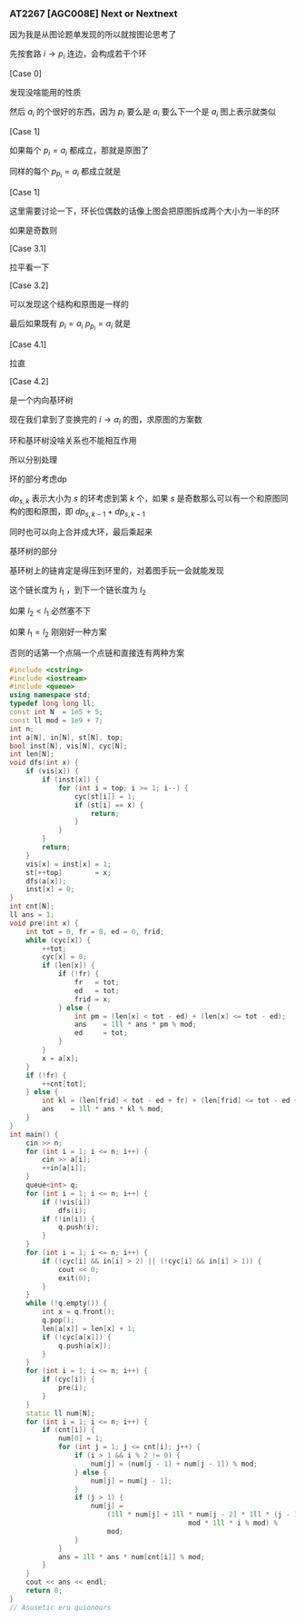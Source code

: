 ### AT2267 [AGC008E] Next or Nextnext

因为我是从图论题单发现的所以就按图论思考了

先按套路 $i \rightarrow p_i$ 连边，会构成若干个环

[Case 0]

发现没啥能用的性质

然后 $a_i$ 的个很好的东西，因为 $p_i$ 要么是 $a_i$ 要么下一个是 $a_i$ 图上表示就类似

[Case 1]

如果每个 $p_i=a_i$ 都成立，那就是原图了

同样的每个 $p_{p_i}=a_i$ 都成立就是

[Case 1]

这里需要讨论一下，环长位偶数的话像上图会把原图拆成两个大小为一半的环

如果是奇数则

[Case 3.1]

拉平看一下

[Case 3.2]

可以发现这个结构和原图是一样的

最后如果既有 $p_i=a_i$ $p_{p_i}=a_i$ 就是

[Case 4.1]

拉直

[Case 4.2]

是一个内向基环树

现在我们拿到了变换完的 $i \rightarrow a_i$ 的图，求原图的方案数

环和基环树没啥关系也不能相互作用

所以分别处理

环的部分考虑dp

 $dp_{s,k}$ 表示大小为 $s$ 的环考虑到第 $k$ 个，如果 $s$ 是奇数那么可以有一个和原图同构的图和原图，即 $dp_{s,k-1}+dp_{s,k-1}$

同时也可以向上合并成大环，最后乘起来

基环树的部分

基环树上的链肯定是得压到环里的，对着图手玩一会就能发现

这个链长度为 $l_1$ ，到下一个链长度为 $l_2$

如果 $l_2 < l_1$ 必然塞不下

如果 $l_1=l_2$ 刚刚好一种方案

否则的话第一个点隔一个点链和直接连有两种方案

```cpp
#include <cstring>
#include <iostream>
#include <queue>
using namespace std;
typedef long long ll;
const int N  = 1e5 + 5;
const ll mod = 1e9 + 7;
int n;
int a[N], in[N], st[N], top;
bool inst[N], vis[N], cyc[N];
int len[N];
void dfs(int x) {
    if (vis[x]) {
        if (inst[x]) {
            for (int i = top; i >= 1; i--) {
                cyc[st[i]] = 1;
                if (st[i] == x) {
                    return;
                }
            }
        }
        return;
    }
    vis[x] = inst[x] = 1;
    st[++top]        = x;
    dfs(a[x]);
    inst[x] = 0;
}
int cnt[N];
ll ans = 1;
void pre(int x) {
    int tot = 0, fr = 0, ed = 0, frid;
    while (cyc[x]) {
        ++tot;
        cyc[x] = 0;
        if (len[x]) {
            if (!fr) {
                fr   = tot;
                ed   = tot;
                frid = x;
            } else {
                int pm = (len[x] < tot - ed) + (len[x] <= tot - ed);
                ans    = 1ll * ans * pm % mod;
                ed     = tot;
            }
        }
        x = a[x];
    }
    if (!fr) {
        ++cnt[tot];
    } else {
        int kl = (len[frid] < tot - ed + fr) + (len[frid] <= tot - ed + fr);
        ans    = 1ll * ans * kl % mod;
    }
}
int main() {
    cin >> n;
    for (int i = 1; i <= n; i++) {
        cin >> a[i];
        ++in[a[i]];
    }
    queue<int> q;
    for (int i = 1; i <= n; i++) {
        if (!vis[i])
            dfs(i);
        if (!in[i]) {
            q.push(i);
        }
    }
    for (int i = 1; i <= n; i++) {
        if ((cyc[i] && in[i] > 2) || (!cyc[i] && in[i] > 1)) {
            cout << 0;
            exit(0);
        }
    }
    while (!q.empty()) {
        int x = q.front();
        q.pop();
        len[a[x]] = len[x] + 1;
        if (!cyc[a[x]]) {
            q.push(a[x]);
        }
    }
    for (int i = 1; i <= n; i++) {
        if (cyc[i]) {
            pre(i);
        }
    }
    static ll num[N];
    for (int i = 1; i <= n; i++) {
        if (cnt[i]) {
            num[0] = 1;
            for (int j = 1; j <= cnt[i]; j++) {
                if (i > 1 && i % 2 != 0) {
                    num[j] = (num[j - 1] + num[j - 1]) % mod;
                } else {
                    num[j] = num[j - 1];
                }
                if (j > 1) {
                    num[j] =
                        (1ll * num[j] + 1ll * num[j - 2] * 1ll * (j - 1ll) %
                                            mod * 1ll * i % mod) %
                        mod;
                }
            }
            ans = 1ll * ans * num[cnt[i]] % mod;
        }
    }
    cout << ans << endl;
    return 0;
}
// Asusetic eru quionours
```

